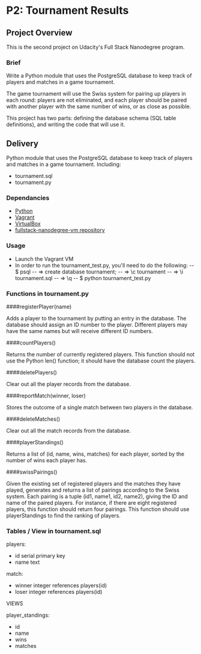 # P2: Tournament Results 

## Project Overview

This is the second project on Udacity's Full Stack Nanodegree program.

### Brief

Write a Python module that uses the PostgreSQL database to keep track of players and matches in a game tournament.

The game tournament will use the Swiss system for pairing up players in each round: players are not eliminated, and each player should be paired with another player with the same number of wins, or as close as possible.

This project has two parts: defining the database schema (SQL table definitions), and writing the code that will use it.

## Delivery

Python module that uses the PostgreSQL database to keep track of players and matches in a game tournament. Including:

- tournament.sql
- tournament.py

### Dependancies
- [Python](https://www.python.org/downloads/) 
- [Vagrant](http://vagrantup.com/)
- [VirtualBox](https://www.virtualbox.org/)
- [fullstack-nanodegree-vm repository](http://github.com/udacity/fullstack-nanodegree-vm)

### Usage
- Launch the Vagrant VM
- In order to run the tournament_test.py, you'll need to do the following:
-- $ psql
-- => create database tournament;
-- => \c tournament
-- => \i tournament.sql
-- => \q
-- $ python tournament_test.py

### Functions in tournament.py

####registerPlayer(name)

Adds a player to the tournament by putting an entry in the database. The database should assign an ID number to the player. Different players may have the same names but will receive different ID numbers.

####countPlayers()

Returns the number of currently registered players. This function should not use the Python len() function; it should have the database count the players.

####deletePlayers()

Clear out all the player records from the database.

####reportMatch(winner, loser)

Stores the outcome of a single match between two players in the database.

####deleteMatches()

Clear out all the match records from the database.

####playerStandings()

Returns a list of (id, name, wins, matches) for each player, sorted by the number of wins each player has.

####swissPairings()

Given the existing set of registered players and the matches they have played, generates and returns a list of pairings according to the Swiss system. Each pairing is a tuple (id1, name1, id2, name2), giving the ID and name of the paired players. For instance, if there are eight registered players, this function should return four pairings. This function should use playerStandings to find the ranking of players.

### Tables / View in tournament.sql

players:
- id serial primary key
- name text

match:
- winner integer references players(id)
- loser integer references players(id)

VIEWS

player_standings:
- id
- name
- wins
- matches


